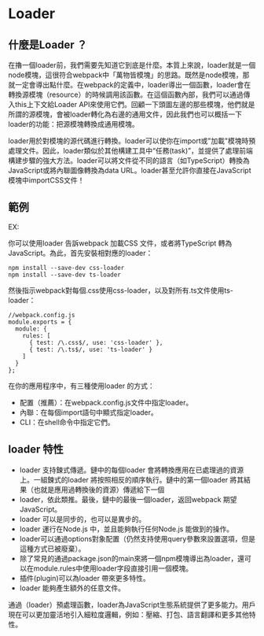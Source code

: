 # Loader

## 什麼是Loader ？

在擼一個loader前，我們需要先知道它到底是什麼。本質上來說，loader就是一個node模塊，這很符合webpack中「萬物皆模塊」的思路。既然是node模塊，那就一定會導出點什麼。在webpack的定義中，loader導出一個函數，loader會在轉換源模塊（resource）的時候調用該函數。在這個函數內部，我們可以通過傳入this上下文給Loader API來使用它們。回顧一下頭圖左邊的那些模塊，他們就是所謂的源模塊，會被loader轉化為右邊的通用文件，因此我們也可以概括一下loader的功能：把源模塊轉換成通用模塊。

loader用於對模塊的源代碼進行轉換。loader可以使你在import或"加載"模塊時預處理文件。因此，loader類似於其他構建工具中“任務(task)”，並提供了處理前端構建步驟的強大方法。loader可以將文件從不同的語言（如TypeScript）轉換為JavaScript或將內聯圖像轉換為data URL。loader甚至允許你直接在JavaScript模塊中importCSS文件！

## 範例

EX: 

你可以使用loader 告訴webpack 加載CSS 文件，或者將TypeScript 轉為JavaScript。為此，首先安裝相對應的loader：

```
npm install --save-dev css-loader
npm install --save-dev ts-loader
``` 

然後指示webpack對每個.css使用css-loader，以及對所有.ts文件使用ts-loader：

```
//webpack.config.js
module.exports = {
  module: {
    rules: [
      { test: /\.css$/, use: 'css-loader' },
      { test: /\.ts$/, use: 'ts-loader' }
    ]
  }
};
```

在你的應用程序中，有三種使用loader 的方式：

- 配置（推薦）：在webpack.config.js文件中指定loader。
- 內聯：在每個import語句中顯式指定loader。
- CLI：在shell命令中指定它們。

## loader 特性 
  
- loader 支持鍊式傳遞。鏈中的每個loader 會將轉換應用在已處理過的資源上。一組鍊式的loader 將按照相反的順序執行。鏈中的第一個loader 將其結果（也就是應用過轉換後的資源）傳遞給下一個
- loader，依此類推。最後，鏈中的最後一個loader，返回webpack 期望JavaScript。
- loader 可以是同步的，也可以是異步的。
- loader 運行在Node.js 中，並且能夠執行任何Node.js 能做到的操作。
- loader可以通過options對象配置（仍然支持使用query參數來設置選項，但是這種方式已被廢棄）。
- 除了常見的通過package.json的main來將一個npm模塊導出為loader，還可以在module.rules中使用loader字段直接引用一個模塊。
- 插件(plugin)可以為loader 帶來更多特性。
- loader 能夠產生額外的任意文件。

通過（loader）預處理函數，loader為JavaScript生態系統提供了更多能力。用戶現在可以更加靈活地引入細粒度邏輯，例如：壓縮、打包、語言翻譯和更多其他特性。
